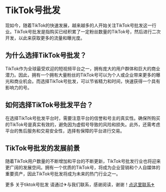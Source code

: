 # TikTok号批发

现如今，随着TikTok的快速发展，越来越多的人开始关注TikTok号批发这一行业。TikTok号批发是指购买已经积累了一定粉丝数量的TikTok号，然后进行二次开发，以此来获取更多的流量和曝光度。

## 为什么选择TikTok号批发？

TikTok作为全球最受欢迎的短视频平台之一，拥有庞大的用户群体和巨大的商业潜力。因此，拥有一个拥有大量粉丝的TikTok号可以为个人或企业带来更多的曝光和商业机会。而选择TikTok号批发，可以节省精力和时间，快速获得一个具有影响力的号。

## 如何选择TikTok号批发平台？

在选择TikTok号批发平台时，需要注意平台的信誉和号主的真实性。确保所购买的TikTok号是真实有效的，避免因为虚假号导致的风险和损失。此外，还需考虑平台的售后服务和交易安全性，选择有保障的平台进行交易。

## TikTok号批发的发展前景

随着TikTok用户数量的不断增加和平台的不断更新，TikTok号批发行业也将迎来更广阔的发展空间。拥有一个优质的TikTok号，将成为企业营销和个人自媒体的重要资产，因此TikTok号批发将成为未来的热门行业之一。

更多 关于tiktok号批发 请通过✈与我们联系，感谢阅读，谢谢！[点这里联系✈](https://lm.k02.cc)